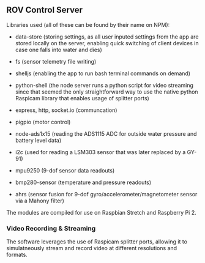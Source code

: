 ## ROV Control Server

Libraries used (all of these can be found by their name on NPM):

- data-store (storing settings, as all user inputed settings from the app are stored locally on the server, enabling quick switching of client devices in case one falls into water and dies)

- fs (sensor telemetry file writing)

- shelljs (enabling the app to run bash terminal commands on demand)

- python-shell (the node server runs a python script for video streaming since that seemed the only straightforward way to use the native python Raspicam library that enables usage of splitter ports)

- express, http, socket.io (communcation)

- pigpio (motor control)

- node-ads1x15 (reading the ADS1115 ADC for outside water pressure and battery level data)

- i2c (used for reading a LSM303 sensor that was later replaced by a GY-91)

- mpu9250 (9-dof sensor data readouts)

- bmp280-sensor (temperature and pressure readouts)

- ahrs (sensor fusion for 9-dof gyro/accelerometer/magnetometer sensor via a Mahony filter)

The modules are compiled for use on Raspbian Stretch and Raspberry Pi 2.

### Video Recording & Streaming

The software leverages the use of Raspicam splitter ports, allowing it to simulatneously stream and record video at different resolutions and formats.
